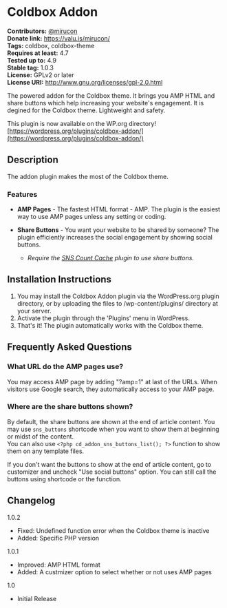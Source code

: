 # Coldbox Addon
**Contributors:** [@mirucon](https://profiles.wordpress.org/mirucon/)    
**Donate link:** https://valu.is/mirucon/  
**Tags:** coldbox, coldbox-theme  
**Requires at least:** 4.7  
**Tested up to:** 4.9  
**Stable tag:** 1.0.3  
**License:** GPLv2 or later  
**License URI:** http://www.gnu.org/licenses/gpl-2.0.html

The powered addon for the Coldbox theme. It brings you AMP HTML and share buttons which help increasing your website's engagement. It is degined for the Coldbox theme. Lightweight and safety.

This plugin is now available on the WP.org directory! [https://wordpress.org/plugins/coldbox-addon/](https://wordpress.org/plugins/coldbox-addon/)


## Description

The addon plugin makes the most of the Coldbox theme. 

### Features

* **AMP Pages** - The fastest HTML format - AMP. The plugin is the easiest way to use AMP pages unless any setting or coding.

* **Share Buttons** - You want your website to be shared by someone? The plugin efficiently increases the social engagement by showing social buttons.

  * *Require the [SNS Count Cache](https://wordpress.org/plugins/sns-count-cache/) plugin to use share buttons.*


## Installation Instructions

1. You may install the Coldbox Addon plugin via the WordPress.org plugin directory, or by uploading the files to /wp-content/plugins/ directory at your server.
1. Activate the plugin through the 'Plugins' menu in WordPress.
1. That's it! The plugin automatically works with the Coldbox theme.

## Frequently Asked Questions

### What URL do the AMP pages use?

You may access AMP page by adding "?amp=1" at last of the URLs. When visitors use Google search, they automatically access to your AMP page.

### Where are the share buttons shown?

By default, the share buttons are shown at the end of article content. You may use `sns_buttons` shortcode when you want to show them at beginning or midst of the content.  
You can also use `<?php cd_addon_sns_buttons_list(); ?>` function to show them on any template files.

If you don't want the buttons to show at the end of article content, go to customizer and uncheck "Use social buttons" option. You can still call the buttons using shortcode or the function.

## Changelog

1.0.2
* Fixed: Undefined function error when the Coldbox theme is inactive
* Added: Specific PHP version

1.0.1
* Improved: AMP HTML format
* Added: A custmizer option to select whether or not uses AMP pages

1.0

* Initial Release
